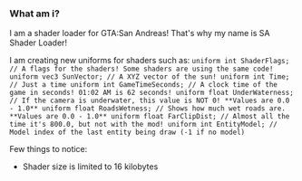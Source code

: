 ### What am i?

I am a shader loader for GTA:San Andreas! That's why my name is SA Shader Loader!

I am creating new uniforms for shaders such as:
``
uniform int ShaderFlags; // A flags for the shaders! Some shaders are using the same code!
uniform vec3 SunVector; // A XYZ vector of the sun!
uniform int Time; // Just a time
uniform int GameTimeSeconds; // A clock time of the game in seconds! 01:02 AM is 62 seconds!
uniform float UnderWaterness; // If the camera is underwater, this value is NOT 0! **Values are 0.0 - 1.0**
uniform float RoadsWetness; // Shows how much wet roads are. **Values are 0.0 - 1.0**
uniform float FarClipDist; // Almost all the time it's 800.0, but not with the mod!
uniform int EntityModel; // Model index of the last entity being draw (-1 if no model)
``

Few things to notice:
- Shader size is limited to 16 kilobytes